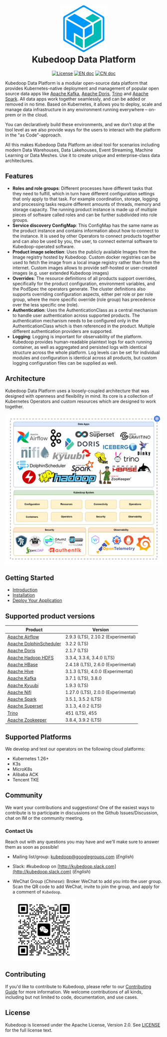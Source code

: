 <!-- markdownlint-disable MD033 -->
<h1 align="center">
    <img src="./docs/assets/icon_kubedoop.png" alt="Kubedoop Logo" width="150">
  <br>
  Kubedoop Data Platform
</h1>
<div align="center">

[![License](https://img.shields.io/badge/license-Apache%202-4EB1BA.svg)](https://www.apache.org/licenses/LICENSE-2.0.html)
[![EN doc](https://img.shields.io/badge/Docs-English-blue.svg)](https://kubedoop.dev/docs/)
[![CN doc](https://img.shields.io/badge/文档-中文版-blue.svg)](https://kubedoop.dev/zh/docs/)

</div>

Kubedoop Data Platform is a modular open-source data platform that provides Kubernetes-native deployment
and management of popular open source data apps like [Apache Kafka](https://kafka.apache.org/), [Apache Doris](https://doris.apache.org/),
[Trino](https://trino.io/) and [Apache Spark](https://spark.apache.org/). All data apps work together seamlessly, and can be added or removed in no time.
Based on Kubernetes, it allows you to deploy, scale and manage data infrastructure in any environment running everywhere – on-prem or in the cloud.

You can declaratively build these environments, and we don’t stop at the tool level as we also provide ways for the users to interact with the platform in the "as Code"-approach.

All this makes Kubedoop Data Platform an ideal tool for scenarios including modern Data Warehouses, Data Lakehouses, Event Streaming, Machine Learning or Data Meshes.
Use it to create unique and enterprise-class data architectures.

## Features

* **Roles and role groups**: Different processes have different tasks that they need to fulfill, which in turn have different configuration settings that only apply to that task.
For example coordination, storage, logging and processing tasks require different amounts of threads, memory and storage capacity.
The running product instance is made up of multiple pieces of software called roles and can be further subdivided into role groups.
* **Service discovery ConfigMap**: This ConfigMap has the same name as the product instance and contains information about how to connect to the instance.
It is used by other Operators to connect products together and can also be used by you, the user, to connect external software to Kubedoop-operated software.
* **Product image selection**: Uses the publicly available Images from the Image registry hosted by Kubedoop.
Custom docker registries can be used to fetch the image from a local image registry rather than from the internet.
Custom images allows to provide self-hosted or user-created images (e.g. user extended Kubedoop images)
* **Overrides**: The resource definitions of all products support overrides, specifically for the product configuration, environment variables, and the PodSpec the operators generate.
The cluster definitions also supports overriding configuration aspects, either per role or per role group, where the more specific override (role group) has precedence over the less specific one (role).
* **Authentication**: Uses the AuthenticationClass as a central mechanism to handle user authentication across supported products.
The authentication mechanism needs to be configured only in the AuthenticationClass which is then referenced in the product. Multiple different authentication providers are supported.
* **Logging**: Logging is important for observability of the platform. Kubedoop provides human-readable plaintext logs for each running container,
as well as aggregated and persisted logs with identical structure across the whole platform. Log levels can be set for individual modules and configuration
is identical across all products, but custom logging configuration files can be supplied as well.

## Architecture

Kubedoop Data Platform uses a loosely-coupled architecture that was designed with openness and flexibility in mind.
Its core is a collection of Kubernetes Operators and custom resources which are designed to work together.

![Architecture](docs/assets/kubedoop-architecture.drawio.png)


## Getting Started

* [Introduction](https://kubedoop.io/docs)
* [Installation](https://kubedoop.io/docs/install)
* [Deploy Your Application](https://kubedoop.io/docs/quick-start)

## Supported product versions

| Product                       | Version                                               |
|-------------------------------|-------------------------------------------------------|
| [Apache Airflow](https://github.com/zncdatadev/airflow-operator)                | 2.9.3 (LTS), 2.10.2 (Experimental)                                         |
| [Apache DolphinScheduler](https://github.com/zncdatadev/dolphinscheduler-operator)       | 3.2.2 (LTS)                                                |
| [Apache Doris](https://github.com/zncdatadev/doris-operator)                  | 2.1.7 (LTS)                                                |
| [Apache Hadoop HDFS](https://github.com/zncdatadev/hdfs-operator)            | 3.3.4, 3.3.6, 3.4.0 (LTS)                                  |
| [Apache HBase](https://github.com/zncdatadev/hbase-operator)                  | 2.4.18 (LTS), 2.6.0 (Experimental)                                        |
| [Apache Hive](https://github.com/zncdatadev/hive-operator)                   | 3.1.3 (LTS), 4.0.0 (Experimental)                                         |
| [Apache Kafka](https://github.com/zncdatadev/kafka-operator)                  | 3.7.1 (LTS), 3.8.0                                                |
| [Apache Kyuubi](https://github.com/zncdatadev/kyuubi-operator)                 | 1.9.3 (LTS)                                                |
| [Apache Nifi](https://github.com/zncdatadev/nifi-operator)                   | 1.27.0 (LTS), 2.0.0 (Experimental)                                         |
| [Apache Spark](https://github.com/zncdatadev/spark-k8s-operator)                  | 3.5.1, 3.5.2 (LTS)                                                |
| [Apache Superset](https://github.com/zncdatadev/superset-operator)               | 3.1.3, 4.0.2 (LTS)                                         |
| [Trino](https://github.com/zncdatadev/trino-operator)                         | 451 (LTS), 455                                                  |
| [Apache Zookeeper](https://github.com/zncdatadev/zookeeper-operator)              | 3.8.4, 3.9.2 (LTS)                                         |

## Supported Platforms

We develop and test our operators on the following cloud platforms:

* Kubernetes 1.26+
* K3s
* MicroK8s
* Alibaba ACK
* Tencent TKE

## Community

We want your contributions and suggestions! One of the easiest ways to contribute is to participate in discussions on the Github Issues/Discussion, chat on IM or the community meeting.

### Contact Us

Reach out with any questions you may have and we'll make sure to answer them as soon as possible!

* Mailing list/group: [kubedoop@googlegroups.com](https://groups.google.com/g/kubedoop) (*English*)
* Slack: #kubedoop on [http://kubedoop.slack.com](http://kubedoop.slack.com) (*English*)
* WeChat Group (*Chinese*): Broker WeChat to add you into the user group. Scan the QR code to add WeChat, invite to join the group, and apply for a comment of `Kubedoop`.

  <img src="./docs/assets/contact-wechat.jpg" width="200" alt="Contact WeChat" />
  
## Contributing

If you'd like to contribute to Kubedoop, please refer to our [Contributing Guide](https://kubedoop.dev/docs/developer-manual/collaboration) for more information.
We welcome contributions of all kinds, including but not limited to code, documentation, and use cases.

## License

Kubedoop is licensed under the Apache License, Version 2.0. See [LICENSE](./LICENSE) for the full license text.
